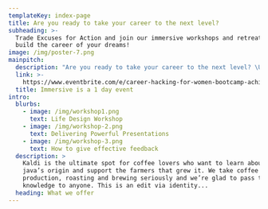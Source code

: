 ```yaml
---
templateKey: index-page
title: Are you ready to take your career to the next level?
subheading: >-
  Trade Excuses for Action and join our immersive workshops and retreats to
  build the career of your dreams!
image: /img/poster-7.png
mainpitch:
  description: "Are you ready to take your career to the next level? \U0001F914\n\nTrade Excuses for Action and join our immersive retreat to build the career of your dreams. The Career Hacking Bootcamp is a full day workshop on November 30th, 2019 in Barcelona dedicated to helping you develop the tools necessary to build the career of your dreams. EARLY BIRD AND GROUP DISCOUNTS ON TICKETS now available.\n\n"
  link: >-
    https://www.eventbrite.com/e/career-hacking-for-women-bootcamp-achieve-your-career-ambitions-tickets-74795771165
  title: Immersive is a 1 day event
intro:
  blurbs:
    - image: /img/workshop1.png
      text: Life Design Workshop
    - image: /img/workshop-2.png
      text: Delivering Powerful Presentations
    - image: /img/workshop-3.png
      text: How to give effective feedback
  description: >
    Kaldi is the ultimate spot for coffee lovers who want to learn about their
    java’s origin and support the farmers that grew it. We take coffee
    production, roasting and brewing seriously and we’re glad to pass that
    knowledge to anyone. This is an edit via identity...
  heading: What we offer
---
```


